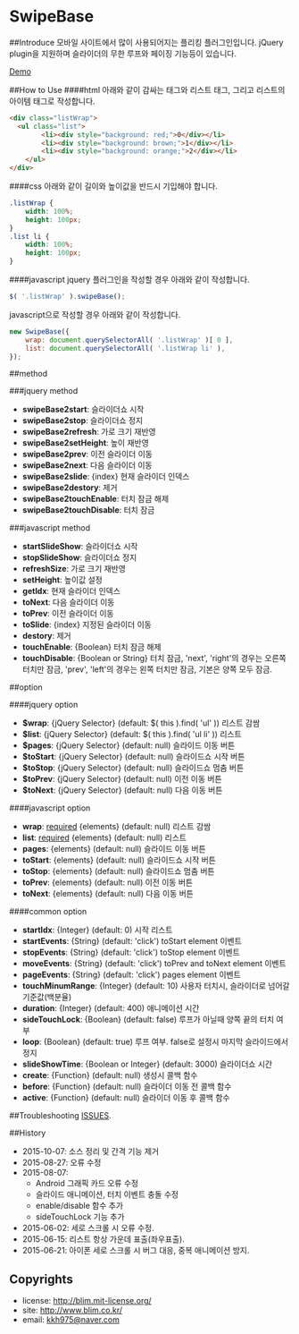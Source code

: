 SwipeBase
=========

##Introduce
모바일 사이트에서 많이 사용되어지는 플리킹 플러그인입니다. jQuery plugin을 지원하며 슬라이더의 무한 루프와 페이징 기능등이 있습니다.

[Demo](https://kkh975.github.io/SwipeBase)

##How to Use
####html
아래와 같이 감싸는 태그와 리스트 태그, 그리고 리스트의 아이템 태그로 작성합니다.
```html
<div class="listWrap">
  <ul class="list">
		<li><div style="background: red;">0</div></li>
		<li><div style="background: brown;">1</div></li>
		<li><div style="background: orange;">2</div></li>
	</ul>
</div>
```

####css
아래와 같이 길이와 높이값을 반드시 기입해야 합니다.
```css
.listWrap {
	width: 100%;
	height: 100px;
}
.list li {
	width: 100%;
	height: 100px;
}
```

####javascript
jquery 플러그인을 작성할 경우 아래와 같이 작성합니다.
```javascript
$( '.listWrap' ).swipeBase();
```

javascript으로 작성할 경우 아래와 같이 작성합니다.
```javascript
new SwipeBase({
	wrap: document.querySelectorAll( '.listWrap' )[ 0 ],
	list: document.querySelectorAll( '.listWrap li' ),
});
```

##method

###jquery method
+ **swipeBase2start**: 슬라이더쇼 시작
+ **swipeBase2stop**: 슬라이더쇼 정지
+ **swipeBase2refresh**: 가로 크기 재반영
+ **swipeBase2setHeight**: 높이 재반영
+ **swipeBase2prev**: 이전 슬라이더 이동
+ **swipeBase2next**: 다음 슬라이더 이동
+ **swipeBase2slide**: {index} 현재 슬라이더 인덱스
+ **swipeBase2destory**: 제거
+ **swipeBase2touchEnable**: 터치 잠금 해제
+ **swipeBase2touchDisable**: 터치 잠금

###javascript method
+ **startSlideShow**: 슬라이더쇼 시작
+ **stopSlideShow**: 슬라이더쇼 정지
+ **refreshSize**: 가로 크기 재반영
+ **setHeight**: 높이값 설정
+ **getIdx**: 현재 슬라이더 인덱스
+ **toNext**: 다음 슬라이더 이동
+ **toPrev**: 이전 슬라이더 이동
+ **toSlide**: {index} 지정된 슬라이더 이동
+ **destory**: 제거
+ **touchEnable**: {Boolean} 터치 잠금 해제
+ **touchDisable**: {Boolean or String} 터치 잠금, 'next', 'right'의 경우는 오른쪽 터치만 잠금, 'prev', 'left'의 경우는 왼쪽 터치만 잠금, 기본은 양쪽 모두 잠금.

##option

####jquery option
+ **$wrap**: {jQuery Selector} (default: $( this ).find( 'ul' )) 리스트 감쌈
+ **$list**: {jQuery Selector} (default: $( this ).find( 'ul li' )) 리스트
+ **$pages**: {jQuery Selector} (default: null) 슬라이드 이동 버튼
+ **$toStart**: {jQuery Selector} (default: null) 슬라이드쇼 시작 버튼
+ **$toStop**: {jQuery Selector} (default: null) 슬라이드쇼 멈춤 버튼
+ **$toPrev**: {jQuery Selector} (default: null) 이전 이동 버튼
+ **$toNext**: {jQuery Selector} (default: null) 다음 이동 버튼
						
####javascript option
+ **wrap**: <u>required</u> {elements} (default: null) 리스트 감쌈
+ **list**: <u>required</u> {elements} (default: null) 리스트
+ **pages**: {elements} (default: null) 슬라이드 이동 버튼
+ **toStart**: {elements} (default: null) 슬라이드쇼 시작 버튼
+ **toStop**: {elements} (default: null) 슬라이드쇼 멈춤 버튼
+ **toPrev**: {elements} (default: null) 이전 이동 버튼
+ **toNext**: {elements} (default: null) 다음 이동 버튼

####common option
+ **startIdx**: {Integer} (default: 0) 시작 리스트
+ **startEvents**: {String} (default: 'click') toStart element 이벤트
+ **stopEvents**: {String} (default: 'click') toStop element 이벤트
+ **moveEvents**: {String} (default: 'click') toPrev and toNext element 이벤트
+ **pageEvents**: {String} (default: 'click') pages element 이벤트
+ **touchMinumRange**: {Integer} (default: 10) 사용자 터치시, 슬라이더로 넘어갈 기준값(백분율)
+ **duration**: {Integer} (default: 400) 애니메이션 시간
+ **sideTouchLock**: {Boolean} (default: false) 루프가 아닐때 양쪽 끝의 터치 여부
+ **loop**: {Boolean} (default: true) 루프 여부. false로 설정시 마지막 슬라이드에서 정지
+ **slideShowTime**: {Boolean or Integer} (default: 3000) 슬라이더쇼 시간
+ **create**: {Function} (default: null) 생성시 콜백 함수
+ **before**: {Function} (default: null) 슬라이더 이동 전 콜백 함수
+ **active**: {Function} (default: null) 슬라이더 이동 후 콜백 함수	

##Troubleshooting
[ISSUES](https://github.com/kkh975/SwipeBase/issues).

##History
+ 2015-10-07: 소스 정리 및 간격 기능 제거
+ 2015-08-27: 오류 수정
+ 2015-08-07: 
	- Android 그래픽 카드 오류 수정
	- 슬라이드 애니메이션, 터치 이벤트 충돌 수정
	- enable/disable 함수 추가
	- sideTouchLock 기능 추가
+ 2015-06-02: 세로 스크롤 시 오류 수정.
+ 2015-06-15: 리스트 항상 가운데 표출(좌우표출).
+ 2015-06-21: 아이폰 세로 스크롤 시 버그 대응, 중복 애니메이션 방지.

Copyrights
----------
- license: http://blim.mit-license.org/
- site: http://www.blim.co.kr/
- email: kkh975@naver.com